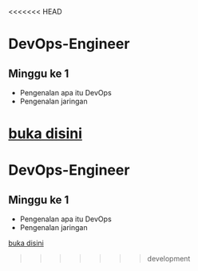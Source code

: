 <<<<<<< HEAD
# DevOps-Engineer
## Minggu ke 1
- Pengenalan apa itu DevOps
- Pengenalan jaringan

[buka disini](week-1/README.md)
=======
# DevOps-Engineer
## Minggu ke 1
- Pengenalan apa itu DevOps
- Pengenalan jaringan

[buka disini](week-1/README.md)
>>>>>>> development
